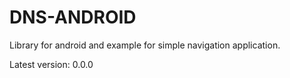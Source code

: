 # DNS-ANDROID
Library for android and example for simple navigation application.

Latest version: 0.0.0